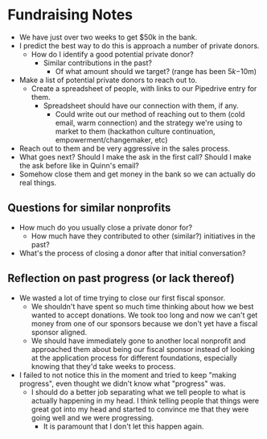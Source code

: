 Fundraising Notes
=================

* We have just over two weeks to get $50k in the bank.
* I predict the best way to do this is approach a number of private donors.
  * How do I identify a good potential private donor?
    * Similar contributions in the past?
      * Of what amount should we target? (range has been $5k-$10m)
* Make a list of potential private donors to reach out to.
  * Create a spreadsheet of people, with links to our Pipedrive entry for them.
    * Spreadsheet should have our connection with them, if any.
      * Could write out our method of reaching out to them (cold email, warm
        connection) and the strategy we're using to market to them (hackathon
        culture continuation, empowerment/changemaker, etc)
* Reach out to them and be very aggressive in the sales process.
* What goes next? Should I make the ask in the first call? Should I make the
  ask before like in Quinn's email?
* Somehow close them and get money in the bank so we can actually do real
  things.

Questions for similar nonprofits
--------------------------------

* How much do you usually close a private donor for?
  * How much have they contributed to other (similar?) initiatives in the past?
* What's the process of closing a donor after that initial conversation?

Reflection on past progress (or lack thereof)
---------------------------------------------

* We wasted a lot of time trying to close our first fiscal sponsor.
  * We shouldn't have spent so much time thinking about how we best wanted to
    accept donations. We took too long and now we can't get money from one of
    our sponsors because we don't yet have a fiscal sponsor aligned.
  * We should have immediately gone to another local nonprofit and approached
    them about being our fiscal sponsor instead of looking at the application
    process for different foundations, especially knowing that they'd take
    weeks to process.
* I failed to not notice this in the moment and tried to keep "making
  progress", even thought we didn't know what "progress" was.
  * I should do a better job separating what we tell people to what is actually
    happening in my head. I think telling people that things were great got
    into my head and started to convince me that they were going well and we
    were progressing.
    * It is paramount that I don't let this happen again.
